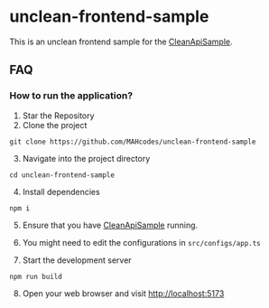 # unclean-frontend-sample

This is an unclean frontend sample for the [CleanApiSample](https://github.com/SmartSoft-ME/CleanApiSample).

## FAQ

### How to run the application?

1. Star the Repository
2. Clone the project

```
git clone https://github.com/MAHcodes/unclean-frontend-sample
```

3. Navigate into the project directory

```
cd unclean-frontend-sample
```

4. Install dependencies

```
npm i
```

5. Ensure that you have [CleanApiSample](https://github.com/SmartSoft-ME/CleanApiSample) running.

6. You might need to edit the configurations in `src/configs/app.ts`

7. Start the development server

```
npm run build
```

8. Open your web browser and visit [http://localhost:5173](http://localhost:5173/)
